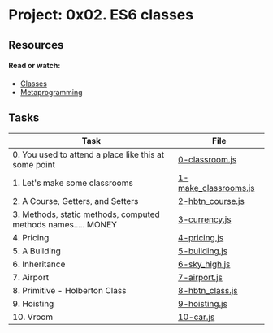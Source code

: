 # Project: 0x02. ES6 classes

## Resources

#### Read or watch:

* [Classes](https://intranet.alxswe.com/rltoken/ke2dSL31JbpAUBW0qWE9WA)
* [Metaprogramming](https://intranet.alxswe.com/rltoken/6OgF5QGbYclp_cwATfq-0g)
## Tasks

| Task | File |
| ---- | ---- |
| 0. You used to attend a place like this at some point | [0-classroom.js](./0-classroom.js) |
| 1. Let's make some classrooms | [1-make_classrooms.js](./1-make_classrooms.js) |
| 2. A Course, Getters, and Setters | [2-hbtn_course.js](./2-hbtn_course.js) |
| 3. Methods, static methods, computed methods names..... MONEY | [3-currency.js](./3-currency.js) |
| 4. Pricing | [4-pricing.js](./4-pricing.js) |
| 5. A Building | [5-building.js](./5-building.js) |
| 6. Inheritance | [6-sky_high.js](./6-sky_high.js) |
| 7. Airport | [7-airport.js](./7-airport.js) |
| 8. Primitive - Holberton Class | [8-hbtn_class.js](./8-hbtn_class.js) |
| 9. Hoisting | [9-hoisting.js](./9-hoisting.js) |
| 10. Vroom | [10-car.js](./10-car.js) |